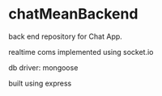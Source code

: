 # chatMeanBackend
back end repository for Chat App.

realtime coms implemented using socket.io 

db driver: mongoose

built using express
